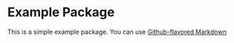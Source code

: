 # Example Package

This is a simple example package. You can use
[Github-flavored Markdown](https://guides.github.com/features/mastering-markdown/)

